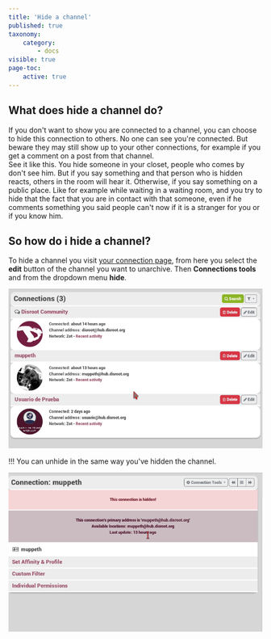 ```yaml
---
title: 'Hide a channel'
published: true
taxonomy:
    category:
        - docs
visible: true
page-toc:
    active: true
---
```


## What does hide a channel do?

If you don't want to show you are connected to a channel, you can choose to hide this connection to others. No one can see you're connected. But beware they may still show up to your other connections, for example if you get a comment on a post from that channel.  
See it like this. You hide someone in your closet, people who comes by don't see him. But if you say something and that person who is hidden reacts, others in the room will hear it. Otherwise, if you say something on a public place. Like for example while waiting in a waiting room, and you try to hide that the fact that you are in contact with that someone, even if he comments something you said people can't now if it is a stranger for you or if you know him.

## So how do i hide a channel?

To hide a channel you visit [your connection page](https://hub.disroot.org/connections), from here you select the **edit** button of the channel you want to unarchive. Then **Connections tools** and from the dropdown menu **hide**.

![HideChannel](en/HideChannel.gif)

!!! You can unhide in the same way you've hidden the channel.

![UnHideChannel](en/UnHideChannel.gif)
